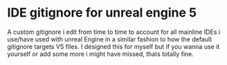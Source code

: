 # IDE gitignore for unreal engine 5
 A custom gitignore i edit from time to time to account for all mainline IDEs i use/have used with unreal Engine in a similar fashion to how the default gitignore targets VS files. I designed this for myself but if you wanna use it yourself or add some more i might have missed, thats totally fine.
